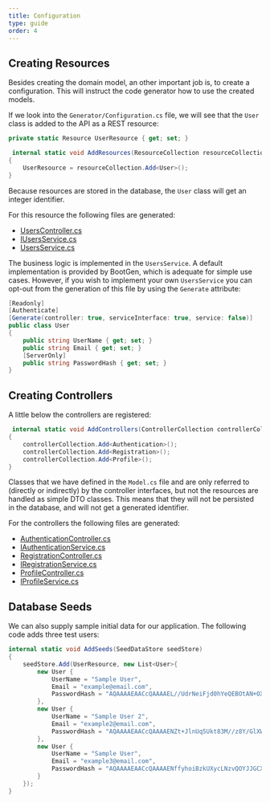 ```yaml
---
title: Configuration
type: guide
order: 4
---
```


## Creating Resources

Besides creating the domain model, an other important job is, to create a configuration. This will instruct the code generator how to use the created models.

If we look into the `Generator/Configuration.cs` file, we will see that the `User` class is added to the API as a REST resource:

```csharp
private static Resource UserResource { get; set; }

 internal static void AddResources(ResourceCollection resourceCollection)
{
    UserResource = resourceCollection.Add<User>();
}
```

Because resources are stored in the database, the `User` class will get an integer identifier.

For this resource the following files are generated:
 * [UsersController.cs](https://github.com/BootGen/BootGenVue/blob/master/WebProject/Controllers/UsersController.cs)
 * [IUsersService.cs](https://github.com/BootGen/BootGenVue/blob/master/WebProject/Services/IUsersService.cs)
 * [UsersService.cs](https://github.com/BootGen/BootGenVue/blob/master/WebProject/Services/UsersService.cs)

The business logic is implemented in the `UsersService`. A default implementation is provided by BootGen, which is adequate for simple use cases. However, if you wish to implement your own `UsersService` you can opt-out from the generation of this file by using the `Generate` attribute:

```csharp
[Readonly]
[Authenticate]
[Generate(controller: true, serviceInterface: true, service: false)]
public class User
{
    public string UserName { get; set; }
    public string Email { get; set; }
    [ServerOnly]
    public string PasswordHash { get; set; }
}
```

## Creating Controllers

A little below the controllers are registered:

```csharp
 internal static void AddControllers(ControllerCollection controllerCollection)
{
    controllerCollection.Add<Authentication>();
    controllerCollection.Add<Registration>();
    controllerCollection.Add<Profile>();
}
```
Classes that we have defined in the `Model.cs` file and are only referred to (directly or indirectly) by the controller interfaces, but not the resources are handled as simple DTO classes. This means that they will not be persisted in the database, and will not get a generated identifier.

For the controllers the following files are generated:
 * [AuthenticationController.cs](https://github.com/BootGen/BootGenVue/blob/master/WebProject/Controllers/AuthenticationController.cs)
 * [IAuthenticationService.cs](https://github.com/BootGen/BootGenVue/blob/master/WebProject/Services/IAuthenticationService.cs)
 * [RegistrationController.cs](https://github.com/BootGen/BootGenVue/blob/master/WebProject/Controllers/AuthenticationController.cs)
 * [IRegistrationService.cs](https://github.com/BootGen/BootGenVue/blob/master/WebProject/Services/IAuthenticationService.cs)
 * [ProfileController.cs](https://github.com/BootGen/BootGenVue/blob/master/WebProject/Controllers/AuthenticationController.cs)
 * [IProfileService.cs](https://github.com/BootGen/BootGenVue/blob/master/WebProject/Services/IAuthenticationService.cs)

## Database Seeds

We can also supply sample initial data for our application. The following code adds three test users:

```csharp
internal static void AddSeeds(SeedDataStore seedStore)
{
    seedStore.Add(UserResource, new List<User>{
        new User {
            UserName = "Sample User",
            Email = "example@email.com",
            PasswordHash = "AQAAAAEAACcQAAAAEL//UdrNeiFjd0hYeQEBOtAN+OXME8tu8kNMTg4wZUrBSt1/t0Okfs389I82ZaIU2Q==" //password123
        },
        new User {
            UserName = "Sample User 2",
            Email = "example2@email.com",
            PasswordHash = "AQAAAAEAACcQAAAAENZt+JlnUq5Ukt83M//z8Y/GlXWwYj6d260pmjQEz3Usac29eNfhmZTXHCGVOz70Hg==" //password123
        },
        new User {
            UserName = "Sample User",
            Email = "example3@email.com",
            PasswordHash = "AQAAAAEAACcQAAAAENffyhoiBzkUXycLNzvQOYJJGCXsXw+7U2ZL1ED+kCFCnDmL4yGGQT7Xkr4ZaNV8/A==" //password123
        }
    });
}
```
